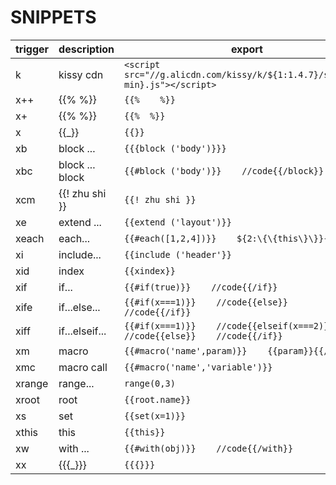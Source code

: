 # SNIPPETS

|trigger|description    |export                                                                            |
|-------|---------------|----------------------------------------------------------------------------------|
|k      |kissy cdn      |```<script src="//g.alicdn.com/kissy/k/${1:1.4.7}/seed${2:-min}.js"></script>```  |
|x++    |{{% %}}        |```{{%    %}}```                                                                  |
|x+     |{{% %}}        |```{{%  %}}```                                                                    |
|x      |{{_}}          |```{{}}```                                                                        |
|xb     |block ...      |```{{{block ('body')}}}```                                                        |
|xbc    |block ... block|```{{#block ('body')}}    //code{{/block}}```                                     |
|xcm    |{{! zhu shi }} |```{{! zhu shi }}```                                                              |
|xe     |extend ...     |```{{extend ('layout')}}```                                                       |
|xeach  |each...        |```{{#each([1,2,4])}}    ${2:\{\{this\}\}}{{/each}}```                            |
|xi     |include...     |```{{include ('header'}}```                                                       |
|xid    |index          |```{{xindex}}```                                                                  |
|xif    |if...          |```{{#if(true)}}    //code{{/if}}```                                              |
|xife   |if...else...   |```{{#if(x===1)}}    //code{{else}}    //code{{/if}}```                           |
|xiff   |if...elseif... |```{{#if(x===1)}}    //code{{elseif(x===2)}}    //code{{else}}    //code{{/if}}```|
|xm     |macro          |```{{#macro('name',param)}}    {{param}}{{/macro}}```                             |
|xmc    |macro call     |```{{#macro('name','variable')}}```                                               |
|xrange |range...       |```range(0,3)```                                                                  |
|xroot  |root           |```{{root.name}}```                                                               |
|xs     |set            |```{{set(x=1)}}```                                                                |
|xthis  |this           |```{{this}}```                                                                    |
|xw     |with ...       |```{{#with(obj)}}    //code{{/with}}```                                           |
|xx     |{{{_}}}        |```{{{}}}```                                                                      |

